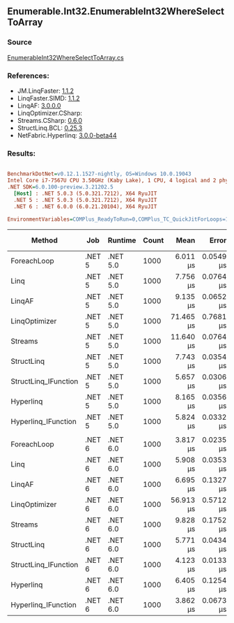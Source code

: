 ﻿## Enumerable.Int32.EnumerableInt32WhereSelectToArray

### Source
[EnumerableInt32WhereSelectToArray.cs](../LinqBenchmarks/Enumerable/Int32/EnumerableInt32WhereSelectToArray.cs)

### References:
- JM.LinqFaster: [1.1.2](https://www.nuget.org/packages/JM.LinqFaster/1.1.2)
- LinqFaster.SIMD: [1.1.2](https://www.nuget.org/packages/LinqFaster.SIMD/1.0.3)
- LinqAF: [3.0.0.0](https://www.nuget.org/packages/LinqAF/3.0.0.0)
- LinqOptimizer.CSharp: [](https://www.nuget.org/packages/LinqOptimizer.CSharp/)
- Streams.CSharp: [0.6.0](https://www.nuget.org/packages/Streams.CSharp/0.6.0)
- StructLinq.BCL: [0.25.3](https://www.nuget.org/packages/StructLinq.BCL/0.25.3)
- NetFabric.Hyperlinq: [3.0.0-beta44](https://www.nuget.org/packages/NetFabric.Hyperlinq/3.0.0-beta44)

### Results:
``` ini

BenchmarkDotNet=v0.12.1.1527-nightly, OS=Windows 10.0.19043
Intel Core i7-7567U CPU 3.50GHz (Kaby Lake), 1 CPU, 4 logical and 2 physical cores
.NET SDK=6.0.100-preview.3.21202.5
  [Host] : .NET 5.0.3 (5.0.321.7212), X64 RyuJIT
  .NET 5 : .NET 5.0.3 (5.0.321.7212), X64 RyuJIT
  .NET 6 : .NET 6.0.0 (6.0.21.20104), X64 RyuJIT

EnvironmentVariables=COMPlus_ReadyToRun=0,COMPlus_TC_QuickJitForLoops=1,COMPlus_TieredPGO=1  

```
|               Method |    Job |  Runtime | Count |      Mean |     Error |    StdDev | Ratio | RatioSD |   Gen 0 | Gen 1 | Gen 2 | Allocated |
|--------------------- |------- |--------- |------ |----------:|----------:|----------:|------:|--------:|--------:|------:|------:|----------:|
|          ForeachLoop | .NET 5 | .NET 5.0 |  1000 |  6.011 μs | 0.0549 μs | 0.0486 μs |  1.00 |    0.00 |  3.0441 |     - |     - |      6 KB |
|                 Linq | .NET 5 | .NET 5.0 |  1000 |  7.756 μs | 0.0764 μs | 0.0678 μs |  1.29 |    0.02 |  2.1820 |     - |     - |      4 KB |
|               LinqAF | .NET 5 | .NET 5.0 |  1000 |  9.135 μs | 0.0652 μs | 0.0578 μs |  1.52 |    0.01 |  3.0212 |     - |     - |      6 KB |
|        LinqOptimizer | .NET 5 | .NET 5.0 |  1000 | 71.465 μs | 0.7681 μs | 0.7185 μs | 11.88 |    0.15 | 16.2354 |     - |     - |     33 KB |
|              Streams | .NET 5 | .NET 5.0 |  1000 | 11.640 μs | 0.0764 μs | 0.0715 μs |  1.94 |    0.02 |  3.2806 |     - |     - |      7 KB |
|           StructLinq | .NET 5 | .NET 5.0 |  1000 |  7.743 μs | 0.0354 μs | 0.0296 μs |  1.29 |    0.01 |  1.0223 |     - |     - |      2 KB |
| StructLinq_IFunction | .NET 5 | .NET 5.0 |  1000 |  5.657 μs | 0.0306 μs | 0.0256 μs |  0.94 |    0.01 |  0.9842 |     - |     - |      2 KB |
|            Hyperlinq | .NET 5 | .NET 5.0 |  1000 |  8.165 μs | 0.0356 μs | 0.0316 μs |  1.36 |    0.01 |  0.9766 |     - |     - |      2 KB |
|  Hyperlinq_IFunction | .NET 5 | .NET 5.0 |  1000 |  5.824 μs | 0.0332 μs | 0.0259 μs |  0.97 |    0.01 |  0.9842 |     - |     - |      2 KB |
|                      |        |          |       |           |           |           |       |         |         |       |       |           |
|          ForeachLoop | .NET 6 | .NET 6.0 |  1000 |  3.817 μs | 0.0235 μs | 0.0220 μs |  1.00 |    0.00 |  3.0441 |     - |     - |      6 KB |
|                 Linq | .NET 6 | .NET 6.0 |  1000 |  5.908 μs | 0.0353 μs | 0.0330 μs |  1.55 |    0.01 |  2.1896 |     - |     - |      4 KB |
|               LinqAF | .NET 6 | .NET 6.0 |  1000 |  6.695 μs | 0.1327 μs | 0.2620 μs |  1.73 |    0.06 |  3.0289 |     - |     - |      6 KB |
|        LinqOptimizer | .NET 6 | .NET 6.0 |  1000 | 56.913 μs | 0.5712 μs | 1.2418 μs | 15.06 |    0.52 | 16.0522 |     - |     - |     33 KB |
|              Streams | .NET 6 | .NET 6.0 |  1000 |  9.828 μs | 0.1752 μs | 0.2927 μs |  2.51 |    0.08 |  3.2806 |     - |     - |      7 KB |
|           StructLinq | .NET 6 | .NET 6.0 |  1000 |  5.771 μs | 0.0434 μs | 0.0406 μs |  1.51 |    0.01 |  1.0223 |     - |     - |      2 KB |
| StructLinq_IFunction | .NET 6 | .NET 6.0 |  1000 |  4.123 μs | 0.0133 μs | 0.0111 μs |  1.08 |    0.01 |  0.9842 |     - |     - |      2 KB |
|            Hyperlinq | .NET 6 | .NET 6.0 |  1000 |  6.405 μs | 0.1254 μs | 0.1173 μs |  1.68 |    0.03 |  0.9842 |     - |     - |      2 KB |
|  Hyperlinq_IFunction | .NET 6 | .NET 6.0 |  1000 |  3.862 μs | 0.0673 μs | 0.1048 μs |  1.03 |    0.03 |  0.9842 |     - |     - |      2 KB |
